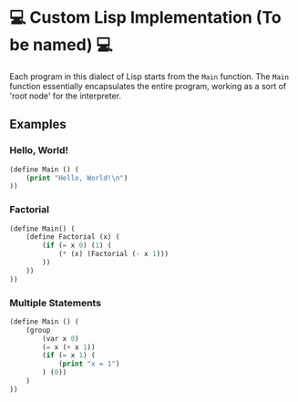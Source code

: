 # 💻 Custom Lisp Implementation (To be named) 💻

Each program in this dialect of Lisp starts from the `Main` function. The `Main` function essentially encapsulates the entire program, working as a sort of 'root node' for the interpreter.


## Examples
### Hello, World!
```lisp
(define Main () (
    (print "Hello, World!\n")
))
```

### Factorial
```lisp
(define Main() (
    (define Factorial (x) (
        (if (= x 0) (1) (
            (* (x) (Factorial (- x 1)))
        ))
    ))
))
```

### Multiple Statements
```lisp
(define Main () (
    (group
        (var x 0)
        (= x (+ x 1))
        (if (= x 1) (
            (print "x = 1")
        ) (0))
    )
))
```
